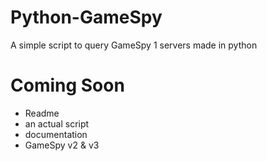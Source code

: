 # Python-GameSpy
A simple script to query GameSpy 1 servers made in python

# Coming Soon
 - Readme
 - an actual script
 - documentation
 - GameSpy v2 & v3
